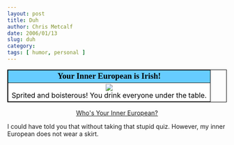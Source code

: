 ```yaml
---
layout: post
title: Duh
author: Chris Metcalf
date: 2006/01/13
slug: duh
category: 
tags: [ humor, personal ]
---
```


<table align="center" border="1" bordercolor="black" cellpadding="2" cellspacing="0" width="400">
<tr>
<td align="center" bgcolor="#66ccff"><font style="color: black; font-size: 14pt" face="Georgia, Times New Roman, Times, serif">
<strong>Your Inner European is Irish!</strong></font></td>
</tr>
<tr>
<td bgcolor="#ffffff"><center>
<img src="http://www.quizdiva.net/bt/european/irish.jpg" />
</center><font color="#000000">Sprited and boisterous!</font>
<font color="#000000">You drink everyone under the table.</font></td>
</tr>
</table>
<p align="center"> <a href="http://www.blogthings.com/whosyourinnereuropeanquiz/">Who's Your Inner European?</a></p>
I could have told you that without taking that stupid quiz. However, my inner European does not wear a skirt.
